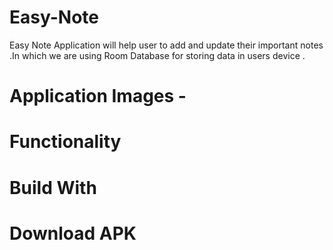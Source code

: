 # Easy-Note

Easy Note Application will help user to add and update their important notes .In which we are using Room Database for storing data in users device .

# Application Images -


# Functionality

# Build With 

# Download APK

